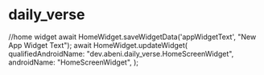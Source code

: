 # daily_verse
//home widget
await HomeWidget.saveWidgetData('appWidgetText', "New App Widget Text");
await HomeWidget.updateWidget(
    qualifiedAndroidName: "dev.abeni.daily_verse.HomeScreenWidget",
    androidName: "HomeScreenWidget",
);
